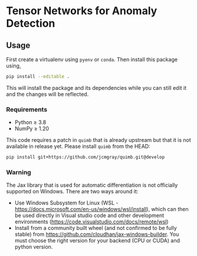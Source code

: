 # Tensor Networks for Anomaly Detection

## Usage

First create a virtualenv using `pyenv` or `conda`. Then install this package using,
```bash
pip install --editable .
```

This will install the package and its dependencies while you can still edit it and the changes will be reflected.

### Requirements

- Python ≥ 3.8
- NumPy ≥ 1.20

This code requires a patch in `quimb` that is already upstream but that it is not available in release yet. Please install `quimb` from the HEAD:
```bash
pip install git+https://github.com/jcmgray/quimb.git@develop
```

### Warning

The Jax library that is used for automatic differentiation is not officially supported on Windows. There are two ways around it:
- Use Windows Subsystem for Linux (WSL - https://docs.microsoft.com/en-us/windows/wsl/install), which can then be used directly in Visual studio code and other development environments (https://code.visualstudio.com/docs/remote/wsl)
- Install from a community built wheel (and not confirmed to be fully stable) from https://github.com/cloudhan/jax-windows-builder. You must choose the right version for your backend (CPU or CUDA) and python version.
